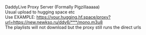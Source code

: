 DaddyLive Proxy Server (Formally Pigzillaaaaa)<br>
Usual upload to hugging space etc<br>
Use EXAMPLE: https://your.hugging.hf.space/proxy?url=https://new.newkso.ru/ddy6/***/mono.m3u8<br>
The playlists will not download but the proxy still runs the direct urls

